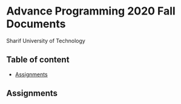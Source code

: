# Advance Programming 2020 Fall Documents
Sharif University of Technology

## Table of content
- [Assignments](#Assignments)

## Assignments
